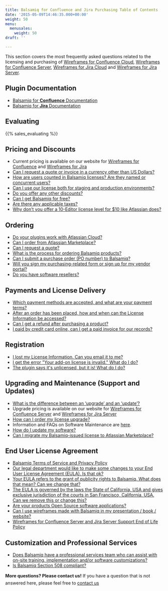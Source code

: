 ```yaml
---
title: Balsamiq for Confluence and Jira Purchasing Table of Contents
date: '2015-05-09T14:46:35.000+00:00'
weight: 50
menu:
  menusales:
    weight: 50
draft: ''

---
```


This section covers the most frequently asked questions related to the licensing and purchasing of [Wireframes for Confluence Cloud](https://marketplace.atlassian.com/plugins/com.balsamiq.mockups.confluence/cloud/overview), [Wireframes for Confluence Server](https://marketplace.atlassian.com/plugins/com.balsamiq.confluence.plugins.mockups), [Wireframes for Jira Cloud](https://marketplace.atlassian.com/plugins/com.balsamiq.mockups.jira/cloud/overview) and [Wireframes for Jira Server](https://marketplace.atlassian.com/plugins/com.balsamiq.jira.plugins.mockups).

## Plugin Documentation

* [Balsamiq for **Confluence** Documentation](https://docs.balsamiq.com/confluence/)
* [Balsamiq for **Jira** Documentation](https://docs.balsamiq.com/jira/)

## Evaluating

{{% sales_evaluating %}}

## Pricing and Discounts

*   Current pricing is available on our website for [Wireframes for Confluence](https://balsamiq.com/buy/#c) and [Wireframes for Jira](https://balsamiq.com/buy/#j)
*   [Can I request a quote or invoice in a currency other than US Dollars?](/sales/currency/)
*   [How are users counted in Balsamiq licenses? Are they named or concurrent users?](/sales/userscounted/)
*   [Can I use our license both for staging and production environments?](/sales/atlassianstagingproduction/)
*   [Do you offer any other discounts?](/sales/discounts/)
*   ​[Can I get Balsamiq for free?](https://balsamiq.com/free)
*   ​[Are there any applicable taxes?](/sales/taxes/)
*   [Why don’t you offer a 10-Editor license level for $10 like Atlassian does?](/sales/10for10/)

## Ordering

*   [Do your plugins work with Atlassian Cloud?](/sales/atlassiancloud/)
*   [Can I order from Atlassian Marketplace?](/sales/marketplace/)
*   [Can I request a quote?](/sales/quote/)
*   [What is the process for ordering Balsamiq products?](/sales/ordering/#licenses)
*   [Can I submit a purchase order (PO number) to Balsamiq?](/sales/purchaseorders/)
*   [Will you sign my purchasing-related form or sign up for my vendor portal?](/sales/forms/)
*   [Do you have software resellers?](/sales/resellers/)

## Payments and License Delivery

*   [Which payment methods are accepted, and what are your payment terms?](/sales/paymentmethods/#licenses)
*   [After an order has been placed, how and when can the License Information be accessed?](/sales/licensedelivery/)
*   [Can I get a refund after purchasing a product?](/sales/refunds/)
*   [I paid by credit card online, can I get a paid invoice for our records?](/sales/invoice/)

## Registration

*   [I lost my License Information. Can you email it to me?](/sales/lostlicense/)
*   [I get the error "Your add-on license is invalid." What do I do?](/sales/failedtovalidatelicense/)
*   [The plugin says it's unlicensed, but it is! What do I do?](/sales/atlassianlicensenotshowing/)

## Upgrading and Maintenance (Support and Updates)

*   [What is the difference between an ‘upgrade’ and an ‘update’?](/sales/upgrades/)
*   Upgrade pricing is available on our website for [Wireframes for Confluence Server](https://balsamiq.com/buy/#cu) and [Wireframes for Jira Server](https://balsamiq.com/buy/#ju)
*   [How can I order my license upgrade?](/sales/upgrades/#how-can-i-order-an-upgrade)
*   Information and FAQs on Software Maintenance are [here](/sales/maintenance/).
*   [How do I update my software?](/sales/update/)
*   [Can I migrate my Balsamiq-issued license to Atlassian Marketplace?](/sales/atlassianmigrating/)

## End User License Agreement

*   [Balsamiq Terms of Service and Privacy Policy](https://balsamiq.com/legal/)
*   [Our legal department would like to make some changes to your End User License Agreement (EULA). Is that ok?](/sales/customeula/)
*   [Your EULA refers to the grant of publicity rights to Balsamiq. What does that mean? Can we change that?](/sales/publicityrights/)
*   [The EULA is governed by the laws the State of California, USA and gives exclusive jurisdiction of the courts in San Francisco, California, USA. Can we remove this or change this?](/sales/jurisdiction/)
*   [Are your products Open Source software applications?](/sales/opensource/)
*   [Can I use wireframes made with Balsamiq in my presentation / book / website?](/sales/ipownership/)
*   [Wireframes for Confluence Server and Jira Server Support End of Life Policy](/sales/atlassianeol/)

## Customization and Professional Services

*   [Does Balsamiq have a professional services team who can assist with on-site training, implementation and/or software customizations?](/sales/training/)
*   [Is Balsamiq Section 508 compliant?](/sales/508/)

**More questions? Please contact us!** <span style="line-height: 1.6em;">If you have a question that is not answered here, please feel free to</span> [contact us](mailto:sales@balsamiq.com?subject=I%20have%20a%20question%20about%20purchasing%20your%20Atlassian%20plugin)

